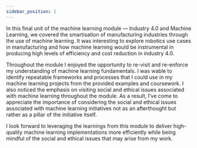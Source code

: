 ```yaml
---
sidebar_position: 1
---
```


In this final unit of the machine learning module — Industry 4.0 and Machine Learning, we covered the smartisation of manufacturing industries through the use of machine learning. It was interesting to explore robotics use cases in manufacturing and how machine learning would be instrumental in producing high levels of efficiency and cost reduction in industry 4.0.

Throughout the module I enjoyed the opportunity to re-visit and re-enforce my understanding of machine learning fundamentals. I was wable to identify repeatable frameworks and processes that I could use in my machine learning projects from the provided examples and coursework. I also noticed the emphasis on visiting social and ethical issues associated with machine learning throughout the module. As a result, I’ve come to appreciate the importance of considering the social and ethical issues associated with machine learning initiatives not as an afterthought but rather as a pillar of the initiative itself. 

I look forward to leveraging the learnings from this module to deliver high-quality machine learning implementations more efficiently while being mindful of the social and ethical issues that may arise from my work.
